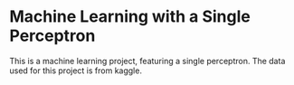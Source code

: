 # Machine Learning with a Single Perceptron
This is a machine learning project, featuring a single perceptron.
The data used for this project is from kaggle.
